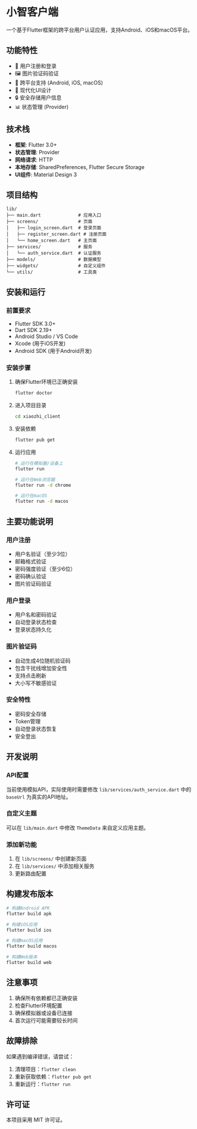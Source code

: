 # 小智客户端

一个基于Flutter框架的跨平台用户认证应用，支持Android、iOS和macOS平台。

## 功能特性

- 🔐 用户注册和登录
- 🖼️ 图片验证码验证
- 📱 跨平台支持 (Android, iOS, macOS)
- 🎨 现代化UI设计
- 🔒 安全存储用户信息
- 📊 状态管理 (Provider)

## 技术栈

- **框架**: Flutter 3.0+
- **状态管理**: Provider
- **网络请求**: HTTP
- **本地存储**: SharedPreferences, Flutter Secure Storage
- **UI组件**: Material Design 3

## 项目结构

```
lib/
├── main.dart              # 应用入口
├── screens/               # 页面
│   ├── login_screen.dart  # 登录页面
│   ├── register_screen.dart # 注册页面
│   └── home_screen.dart   # 主页面
├── services/              # 服务
│   └── auth_service.dart  # 认证服务
├── models/                # 数据模型
├── widgets/               # 自定义组件
└── utils/                 # 工具类
```

## 安装和运行

### 前置要求

- Flutter SDK 3.0+
- Dart SDK 2.19+
- Android Studio / VS Code
- Xcode (用于iOS开发)
- Android SDK (用于Android开发)

### 安装步骤

1. 确保Flutter环境已正确安装
   ```bash
   flutter doctor
   ```

2. 进入项目目录
   ```bash
   cd xiaozhi_client
   ```

3. 安装依赖
   ```bash
   flutter pub get
   ```

4. 运行应用
   ```bash
   # 运行在模拟器/设备上
   flutter run

   # 运行在Web浏览器
   flutter run -d chrome

   # 运行在macOS
   flutter run -d macos
   ```

## 主要功能说明

### 用户注册
- 用户名验证（至少3位）
- 邮箱格式验证
- 密码强度验证（至少6位）
- 密码确认验证
- 图片验证码验证

### 用户登录
- 用户名和密码验证
- 自动登录状态检查
- 登录状态持久化

### 图片验证码
- 自动生成4位随机验证码
- 包含干扰线增加安全性
- 支持点击刷新
- 大小写不敏感验证

### 安全特性
- 密码安全存储
- Token管理
- 自动登录状态恢复
- 安全登出

## 开发说明

### API配置
当前使用模拟API，实际使用时需要修改 `lib/services/auth_service.dart` 中的 `baseUrl` 为真实的API地址。

### 自定义主题
可以在 `lib/main.dart` 中修改 `ThemeData` 来自定义应用主题。

### 添加新功能
1. 在 `lib/screens/` 中创建新页面
2. 在 `lib/services/` 中添加相关服务
3. 更新路由配置

## 构建发布版本

```bash
# 构建Android APK
flutter build apk

# 构建iOS应用
flutter build ios

# 构建macOS应用
flutter build macos

# 构建Web版本
flutter build web
```

## 注意事项

1. 确保所有依赖都已正确安装
2. 检查Flutter环境配置
3. 确保模拟器或设备已连接
4. 首次运行可能需要较长时间

## 故障排除

如果遇到编译错误，请尝试：
1. 清理项目：`flutter clean`
2. 重新获取依赖：`flutter pub get`
3. 重新运行：`flutter run`

## 许可证

本项目采用 MIT 许可证。
